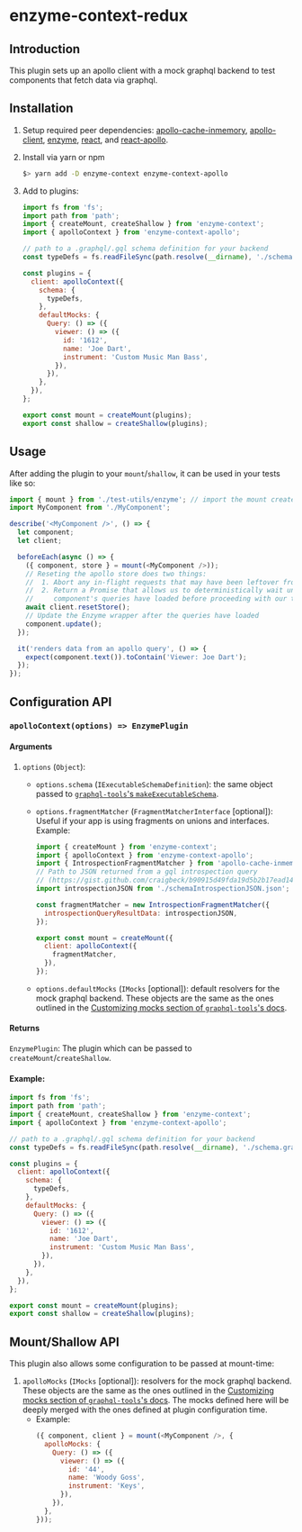 # enzyme-context-redux

## Introduction

This plugin sets up an apollo client with a mock graphql backend to test components that fetch data via graphql.

## Installation

1. Setup required peer dependencies: [apollo-cache-inmemory](https://github.com/apollographql/apollo-client/tree/master/packages/apollo-cache-inmemory#installation), [apollo-client](https://www.apollographql.com/docs/react/advanced/boost-migration.html#after), [enzyme](https://airbnb.io/enzyme/docs/installation/), [react](https://reactjs.org/docs/getting-started.html), and [react-apollo](https://github.com/apollographql/react-apollo#installation).

2. Install via yarn or npm

   ```bash
   $> yarn add -D enzyme-context enzyme-context-apollo
   ```

3. Add to plugins:

   ```javascript
   import fs from 'fs';
   import path from 'path';
   import { createMount, createShallow } from 'enzyme-context';
   import { apolloContext } from 'enzyme-context-apollo';

   // path to a .graphql/.gql schema definition for your backend
   const typeDefs = fs.readFileSync(path.resolve(__dirname), './schema.graphql');

   const plugins = {
     client: apolloContext({
       schema: {
         typeDefs,
       },
       defaultMocks: {
         Query: () => ({
           viewer: () => ({
             id: '1612',
             name: 'Joe Dart',
             instrument: 'Custom Music Man Bass',
           }),
         }),
       },
     }),
   };

   export const mount = createMount(plugins);
   export const shallow = createShallow(plugins);
   ```

## Usage

After adding the plugin to your `mount`/`shallow`, it can be used in your tests like so:

```javascript
import { mount } from './test-utils/enzyme'; // import the mount created with enzyme-context
import MyComponent from './MyComponent';

describe('<MyComponent />', () => {
  let component;
  let client;

  beforeEach(async () => {
    ({ component, store } = mount(<MyComponent />));
    // Reseting the apollo store does two things:
    //  1. Abort any in-flight requests that may have been leftover from the last spec
    //  2. Return a Promise that allows us to deterministically wait until all of our
    //     component's queries have loaded before proceeding with our tests.
    await client.resetStore();
    // Update the Enzyme wrapper after the queries have loaded
    component.update();
  });

  it('renders data from an apollo query', () => {
    expect(component.text()).toContain('Viewer: Joe Dart');
  });
});
```

## Configuration API

### `apolloContext(options) => EnzymePlugin`

#### Arguments

1.  `options` (`Object`):

    - `options.schema` (`IExecutableSchemaDefinition`): the same object passed to [`graphql-tools`'s `makeExecutableSchema`](https://www.apollographql.com/docs/graphql-tools/generate-schema.html#makeExecutableSchema).
    - `options.fragmentMatcher` (`FragmentMatcherInterface` [optional]): Useful if your app is using fragments on unions and interfaces. Example:

      ```javascript
      import { createMount } from 'enzyme-context';
      import { apolloContext } from 'enzyme-context-apollo';
      import { IntrospectionFragmentMatcher } from 'apollo-cache-inmemory';
      // Path to JSON returned from a gql introspection query
      // (https://gist.github.com/craigbeck/b90915d49fda19d5b2b17ead14dcd6da)
      import introspectionJSON from './schemaIntrospectionJSON.json';

      const fragmentMatcher = new IntrospectionFragmentMatcher({
        introspectionQueryResultData: introspectionJSON,
      });

      export const mount = createMount({
        client: apolloContext({
          fragmentMatcher,
        }),
      });
      ```

    - `options.defaultMocks` (`IMocks` [optional]): default resolvers for the mock graphql backend. These objects are the same as the ones outlined in the [Customizing mocks section of `graphql-tools`'s docs](https://www.apollographql.com/docs/graphql-tools/mocking.html#Customizing-mocks).

#### Returns

`EnzymePlugin`: The plugin which can be passed to `createMount`/`createShallow`.

#### Example:

```javascript
import fs from 'fs';
import path from 'path';
import { createMount, createShallow } from 'enzyme-context';
import { apolloContext } from 'enzyme-context-apollo';

// path to a .graphql/.gql schema definition for your backend
const typeDefs = fs.readFileSync(path.resolve(__dirname), './schema.graphql');

const plugins = {
  client: apolloContext({
    schema: {
      typeDefs,
    },
    defaultMocks: {
      Query: () => ({
        viewer: () => ({
          id: '1612',
          name: 'Joe Dart',
          instrument: 'Custom Music Man Bass',
        }),
      }),
    },
  }),
};

export const mount = createMount(plugins);
export const shallow = createShallow(plugins);
```

## Mount/Shallow API

This plugin also allows some configuration to be passed at mount-time:

1. `apolloMocks` (`IMocks` [optional]): resolvers for the mock graphql backend. These objects are the same as the ones outlined in the [Customizing mocks section of `graphql-tools`'s docs](https://www.apollographql.com/docs/graphql-tools/mocking.html#Customizing-mocks). The mocks defined here will be deeply merged with the ones defined at plugin configuration time.
   - Example:
     ```javascript
     ({ component, client } = mount(<MyComponent />, {
       apolloMocks: {
         Query: () => ({
           viewer: () => ({
             id: '44',
             name: 'Woody Goss',
             instrument: 'Keys',
           }),
         }),
       },
     }));
     ```
